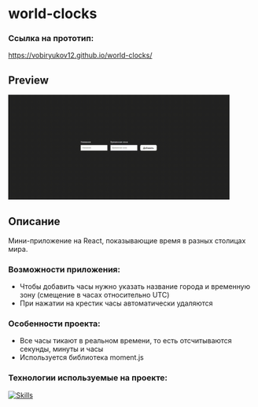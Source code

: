 # world-clocks
### Ссылка на прототип:

https://vobiryukov12.github.io/world-clocks/

## Preview

<img src='./src/assets/world-clocks.gif' width='450'>

## Описание
Мини-приложение на React, показывающие время в разных столицах мира.

### Возможности приложения:
- Чтобы добавить часы нужно указать название города и временную зону (смещение в часах относительно UTC)
- При нажатии на крестик часы автоматически удаляются

### Особенности проекта:
- Все часы тикают в реальном времени, то есть отсчитываются секунды, минуты и часы
- Используется библиотека moment.js

### Технологии используемые на проекте:
[![Skills](https://skillicons.dev/icons?i=react,ts,scss,vite)](https://skillicons.dev)
